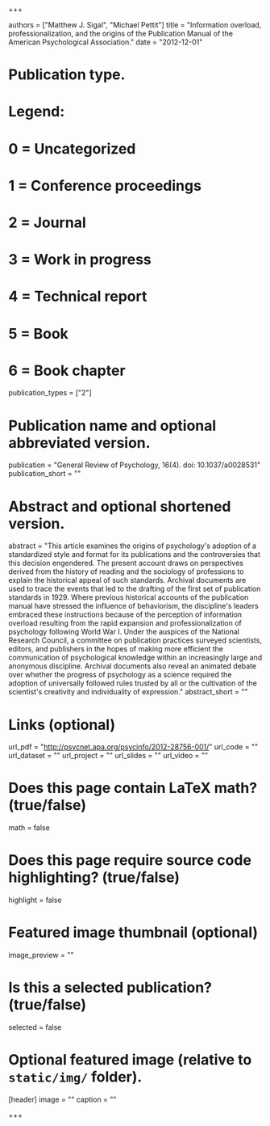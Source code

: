 +++

authors = ["Matthew J. Sigal", "Michael Pettit"]
title = "Information overload, professionalization, and the origins of the Publication Manual of the American Psychological Association."
date = "2012-12-01"

# Publication type.
# Legend:
# 0 = Uncategorized
# 1 = Conference proceedings
# 2 = Journal
# 3 = Work in progress
# 4 = Technical report
# 5 = Book
# 6 = Book chapter
publication_types = ["2"]

# Publication name and optional abbreviated version.
publication = "General Review of Psychology, 16(4). doi: 10.1037/a0028531"
publication_short = ""

# Abstract and optional shortened version.
abstract = "This article examines the origins of psychology's adoption of a standardized style and format for its publications and the controversies that this decision engendered. The present account draws on perspectives derived from the history of reading and the sociology of professions to explain the historical appeal of such standards. Archival documents are used to trace the events that led to the drafting of the first set of publication standards in 1929. Where previous historical accounts of the publication manual have stressed the influence of behaviorism, the discipline's leaders embraced these instructions because of the perception of information overload resulting from the rapid expansion and professionalization of psychology following World War I. Under the auspices of the National Research Council, a committee on publication practices surveyed scientists, editors, and publishers in the hopes of making more efficient the communication of psychological knowledge within an increasingly large and anonymous discipline. Archival documents also reveal an animated debate over whether the progress of psychology as a science required the adoption of universally followed rules trusted by all or the cultivation of the scientist's creativity and individuality of expression."
abstract_short = ""

# Links (optional)
url_pdf = "http://psycnet.apa.org/psycinfo/2012-28756-001/"
url_code = ""
url_dataset = ""
url_project = ""
url_slides = ""
url_video = ""

# Does this page contain LaTeX math? (true/false)
math = false

# Does this page require source code highlighting? (true/false)
highlight = false

# Featured image thumbnail (optional)
image_preview = ""

# Is this a selected publication? (true/false)
selected = false

# Optional featured image (relative to `static/img/` folder).
[header]
image = ""
caption = ""

+++
